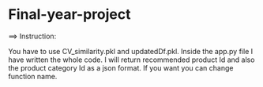 # Final-year-project

==> Instruction:

You have to use CV_similarity.pkl and updatedDf.pkl. Inside the app.py file I have written the whole code. I will return recommended product Id and also the product
category Id as a json format. If you want you can change function name.
